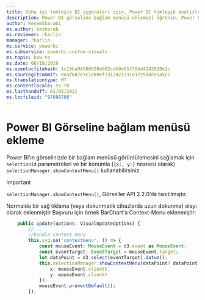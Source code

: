 ```yaml
---
title: Daha iyi tümleşik BI içgörüleri için, Power BI tümleşik analizlerinde Power BI Görseline bağlam menüsü ekleme
description: Power BI görseline bağlam menüsü eklemeyi öğrenin. Power BI tümleşik analiz kullanarak daha iyi tümleşik BI içgörüleri elde edin.
author: KesemSharabi
ms.author: kesharab
ms.reviewer: rkarlin
manager: rkarlin
ms.service: powerbi
ms.subservice: powerbi-custom-visuals
ms.topic: how-to
ms.date: 06/18/2019
ms.openlocfilehash: 1c19ba94588628e002cdb9e65f59bd4182020e1c
ms.sourcegitcommit: eeaf607e7c1d89ef7312421731e1729ddce5a5cc
ms.translationtype: HT
ms.contentlocale: tr-TR
ms.lasthandoff: 01/05/2021
ms.locfileid: "97888708"
---
```

# <a name="add-context-menu-to-power-bi-visual"></a>Power BI Görseline bağlam menüsü ekleme

Power BI'ın görselinizde bir bağlam menüsü görüntülemesini sağlamak için `selectionId` parametreleri ve bir konumla (`{x:, y:}` nesnesi olarak) `selectionManager.showContextMenu()` kullanabilirsiniz.

> [!IMPORTANT]
> `selectionManager.showContextMenu()`, Görseller API 2.2.0’da tanıtılmıştır.

Normalde bir sağ tıklama (veya dokunmatik cihazlarda uzun dokunma) olayı olarak eklenmiştir Başvuru için örnek BarChart'a Context-Menu eklenmiştir:

```typescript
    public update(options: VisualUpdateOptions) {
        //...
        //handle context menu
        this.svg.on('contextmenu', () => {
            const mouseEvent: MouseEvent = d3.event as MouseEvent;
            const eventTarget: EventTarget = mouseEvent.target;
            let dataPoint = d3.select(eventTarget).datum();
            this.selectionManager.showContextMenu(dataPoint? dataPoint.selectionId : {}, {
                x: mouseEvent.clientX,
                y: mouseEvent.clientY
            });
            mouseEvent.preventDefault();
        });
```
